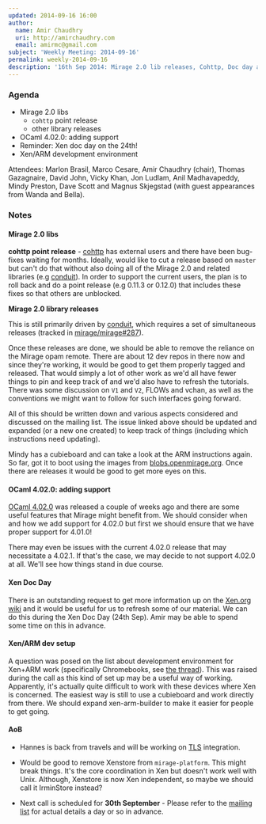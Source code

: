 ```yaml
---
updated: 2014-09-16 16:00
author:
  name: Amir Chaudhry
  uri: http://amirchaudhry.com
  email: amirmc@gmail.com
subject: 'Weekly Meeting: 2014-09-16'
permalink: weekly-2014-09-16
description: '16th Sep 2014: Mirage 2.0 lib releases, Cohttp, Doc day and ARM dev'
---
```


### Agenda ###

* Mirage 2.0 libs
    * `cohttp` point release
    * other library releases
* OCaml 4.02.0: adding support
* Reminder: Xen doc day on the 24th!
* Xen/ARM development environment

Attendees: Marlon Brasil, Marco Cesare, Amir Chaudhry (chair),
Thomas Gazagnaire, David John, Vicky Khan, Jon Ludlam, Anil Madhavapeddy,
Mindy Preston, Dave Scott and Magnus Skjegstad (with guest appearances from
Wanda and Bella).


### Notes ###

#### Mirage 2.0 libs ####

**cohttp point release** - [cohttp][] has external users and there have been
bug-fixes waiting for months. Ideally, would like to cut a release based on
`master` but can't do that without also doing all of the Mirage 2.0 and related
libraries (e.g [conduit][]). In order to support the current users, the plan is
to roll back and do a point release (e.g 0.11.3 or 0.12.0) that includes these
fixes so that others are unblocked.

**Mirage 2.0 library releases**

This is still primarily driven by [conduit][], which requires a set of
simultaneous releases (tracked in [mirage/mirage#287][conduit-merge]).

Once these releases are done, we should be able to remove the reliance on the
Mirage opam remote.  There are about 12 dev repos in there now and since
they're working, it would be good to get them properly tagged and released.
That would simply a lot of other work as we'd all have fewer things to pin and
keep track of and we'd also have to refresh the tutorials. There was some
discussion on `V1` and `V2`, FLOWs and vchan, as well as the conventions we
might want to follow for such interfaces going forward.

All of this should be written down and various aspects considered and discussed
on the mailing list.  The issue linked above should be updated and expanded (or
a new one created) to keep track of things (including which instructions need
updating).

Mindy has a cubieboard and can take a look at the ARM instructions again.  So
far, got it to boot using the images from [blobs.openmirage.org][blobs]. Once
there are releases it would be good to get more eyes on this.

[cohttp]: https://github.com/mirage/ocaml-cohttp
[conduit]: https://github.com/mirage/ocaml-conduit
[conduit-merge]: https://github.com/mirage/mirage/issues/287
[blobs]: http://blobs.openmirage.org


#### OCaml 4.02.0: adding support ####

[OCaml 4.02.0][notes] was released a couple of weeks ago and there are some
useful features that Mirage might benefit from. We should consider when and how
we add support for 4.02.0 but first we should ensure that we have proper
support for 4.01.0!

There may even be issues with the current 4.02.0 release that may necessitate a
4.02.1. If that's the case, we may decide to not support 4.02.0 at all.  We'll
see how things stand in due course.

[notes]: http://ocaml.org/releases/4.02.0.html

#### Xen Doc Day ####

There is an outstanding request to get more information up on the
[Xen.org wiki][xen-wiki] and it would be useful for us to refresh some of our
material.  We can do this during the Xen Doc Day (24th Sep). Amir may be able
to spend some time on this in advance.

[xen-wiki]: http://wiki.xen.org/wiki/Category:Mirage_Devel

#### Xen/ARM dev setup ####

A question was posed on the list about development environment for Xen+ARM
work (specifically Chromebooks, see [the thread][thread]). This was raised
during the call as this kind of set up may be a useful way of working.
Apparently, it's actually quite difficult to work with these devices where Xen
is concerned. The easiest way is still to use a cubieboard and work directly
from there. We should expand xen-arm-builder to make it easier for people to
get going.

[thread]: http://lists.xenproject.org/archives/html/mirageos-devel/2014-09/msg00068.html

#### AoB ####

- Hannes is back from travels and will be working on [TLS][] integration.

- Would be good to remove Xenstore from `mirage-platform`. This might break
things. It's the core coordination in Xen but doesn't work well with Unix.
Although, Xenstore is now Xen independent, so maybe we should call it
IrminStore instead?

- Next call is scheduled for **30th September** - Please refer to the
[mailing list][mir-mail] for actual details a day or so in advance.

[TLS]: https://mirage.io/blog/introducing-ocaml-tls
[mir-mail]: http://lists.xenproject.org/cgi-bin/mailman/listinfo/mirageos-devel

